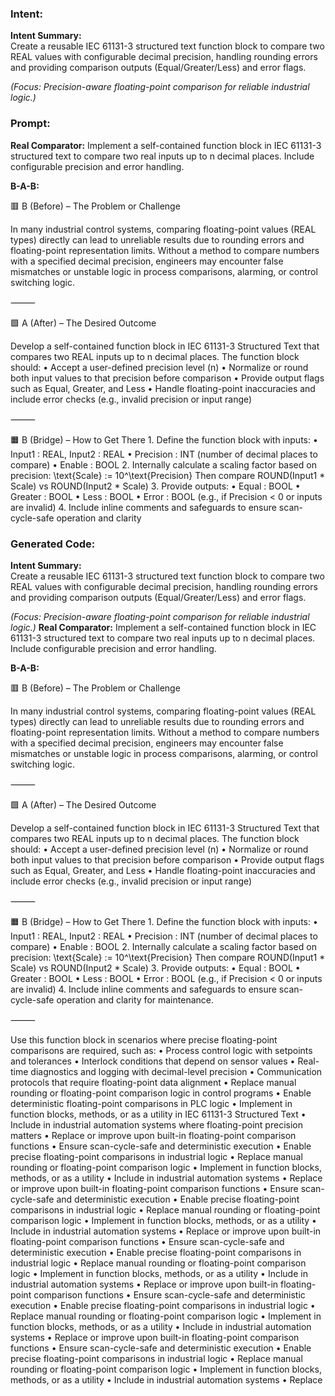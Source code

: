 ### Intent:
**Intent Summary:**  
Create a reusable IEC 61131-3 structured text function block to compare two REAL values with configurable decimal precision, handling rounding errors and providing comparison outputs (Equal/Greater/Less) and error flags.  

*(Focus: Precision-aware floating-point comparison for reliable industrial logic.)*

### Prompt:
**Real Comparator:**
Implement a self-contained function block in IEC 61131-3 structured text to compare two real inputs up to n decimal places. Include configurable precision and error handling.

**B-A-B:**

🟥 B (Before) – The Problem or Challenge

In many industrial control systems, comparing floating-point values (REAL types) directly can lead to unreliable results due to rounding errors and floating-point representation limits. Without a method to compare numbers with a specified decimal precision, engineers may encounter false mismatches or unstable logic in process comparisons, alarming, or control switching logic.

⸻

🟩 A (After) – The Desired Outcome

Develop a self-contained function block in IEC 61131-3 Structured Text that compares two REAL inputs up to n decimal places. The function block should:
	•	Accept a user-defined precision level (n)
	•	Normalize or round both input values to that precision before comparison
	•	Provide output flags such as Equal, Greater, and Less
	•	Handle floating-point inaccuracies and include error checks (e.g., invalid precision or input range)

⸻

🟧 B (Bridge) – How to Get There
	1.	Define the function block with inputs:
	•	Input1 : REAL, Input2 : REAL
	•	Precision : INT (number of decimal places to compare)
	•	Enable : BOOL
	2.	Internally calculate a scaling factor based on precision:
\text{Scale} := 10^\text{Precision}
Then compare ROUND(Input1 * Scale) vs ROUND(Input2 * Scale)
	3.	Provide outputs:
	•	Equal : BOOL
	•	Greater : BOOL
	•	Less : BOOL
	•	Error : BOOL (e.g., if Precision < 0 or inputs are invalid)
	4.	Include inline comments and safeguards to ensure scan-cycle-safe operation and clarity

### Generated Code:
**Intent Summary:**  
Create a reusable IEC 61131-3 structured text function block to compare two REAL values with configurable decimal precision, handling rounding errors and providing comparison outputs (Equal/Greater/Less) and error flags.  

*(Focus: Precision-aware floating-point comparison for reliable industrial logic.)*
**Real Comparator:**
Implement a self-contained function block in IEC 61131-3 structured text to compare two real inputs up to n decimal places. Include configurable precision and error handling.

**B-A-B:**

🟥 B (Before) – The Problem or Challenge

In many industrial control systems, comparing floating-point values (REAL types) directly can lead to unreliable results due to rounding errors and floating-point representation limits. Without a method to compare numbers with a specified decimal precision, engineers may encounter false mismatches or unstable logic in process comparisons, alarming, or control switching logic.

⸻

🟩 A (After) – The Desired Outcome

Develop a self-contained function block in IEC 61131-3 Structured Text that compares two REAL inputs up to n decimal places. The function block should:
	•	Accept a user-defined precision level (n)
	•	Normalize or round both input values to that precision before comparison
	•	Provide output flags such as Equal, Greater, and Less
	•	Handle floating-point inaccuracies and include error checks (e.g., invalid precision or input range)

⸻

🟧 B (Bridge) – How to Get There
	1.	Define the function block with inputs:
	•	Input1 : REAL, Input2 : REAL
	•	Precision : INT (number of decimal places to compare)
	•	Enable : BOOL
	2.	Internally calculate a scaling factor based on precision:
\text{Scale} := 10^\text{Precision}
Then compare ROUND(Input1 * Scale) vs ROUND(Input2 * Scale)
	3.	Provide outputs:
	•	Equal : BOOL
	•	Greater : BOOL
	•	Less : BOOL
	•	Error : BOOL (e.g., if Precision < 0 or inputs are invalid)
	4.	Include inline comments and safeguards to ensure scan-cycle-safe operation and clarity for maintenance.

⸻

Use this function block in scenarios where precise floating-point comparisons are required, such as:
	•	Process control logic with setpoints and tolerances
	•	Interlock conditions that depend on sensor values
	•	Real-time diagnostics and logging with decimal-level precision
	•	Communication protocols that require floating-point data alignment
	•	Replace manual rounding or floating-point comparison logic in control programs
	•	Enable deterministic floating-point comparisons in PLC logic
	•	Implement in function blocks, methods, or as a utility in IEC 61131-3 Structured Text
	•	Include in industrial automation systems where floating-point precision matters
	•	Replace or improve upon built-in floating-point comparison functions
	•	Ensure scan-cycle-safe and deterministic execution
	•	Enable precise floating-point comparisons in industrial logic
	•	Replace manual rounding or floating-point comparison logic
	•	Implement in function blocks, methods, or as a utility
	•	Include in industrial automation systems
	•	Replace or improve upon built-in floating-point comparison functions
	•	Ensure scan-cycle-safe and deterministic execution
	•	Enable precise floating-point comparisons in industrial logic
	•	Replace manual rounding or floating-point comparison logic
	•	Implement in function blocks, methods, or as a utility
	•	Include in industrial automation systems
	•	Replace or improve upon built-in floating-point comparison functions
	•	Ensure scan-cycle-safe and deterministic execution
	•	Enable precise floating-point comparisons in industrial logic
	•	Replace manual rounding or floating-point comparison logic
	•	Implement in function blocks, methods, or as a utility
	•	Include in industrial automation systems
	•	Replace or improve upon built-in floating-point comparison functions
	•	Ensure scan-cycle-safe and deterministic execution
	•	Enable precise floating-point comparisons in industrial logic
	•	Replace manual rounding or floating-point comparison logic
	•	Implement in function blocks, methods, or as a utility
	•	Include in industrial automation systems
	•	Replace or improve upon built-in floating-point comparison functions
	•	Ensure scan-cycle-safe and deterministic execution
	•	Enable precise floating-point comparisons in industrial logic
	•	Replace manual rounding or floating-point comparison logic
	•	Implement in function blocks, methods, or as a utility
	•	Include in industrial automation systems
	•	Replace
